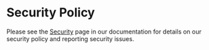 # Security Policy

Please see the [Security](https://sprout.barrelstrengthdesign.com/docs/support/security.html) page in our documentation for details on our security policy and reporting security issues. 